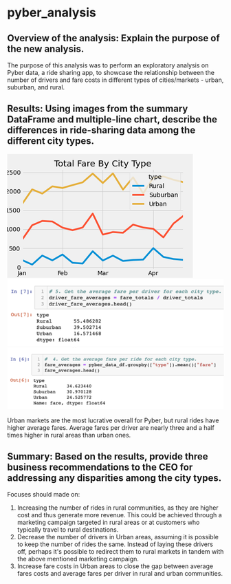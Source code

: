 # pyber_analysis
## Overview of the analysis: Explain the purpose of the new analysis.
The purpose of this analysis was to perform an exploratory analysis on Pyber data, a ride sharing app, to showcase the relationship between the number of drivers and fare costs in different types of cities/markets - urban, suburban, and rural.

## Results: Using images from the summary DataFrame and multiple-line chart, describe the differences in ride-sharing data among the different city types.
![Total_Fare_By_City_Type](Analysis/Total_Fare_By_City_Type.png)
![driver_fare_averages](Analysis/driver_fare_averages.png)
![fare_averages](Analysis/fare_averages.png)

Urban markets are the most lucrative overall for Pyber, but rural rides have higher average fares. Average fares per driver are nearly three and a half times higher in rural areas than urban ones.
## Summary: Based on the results, provide three business recommendations to the CEO for addressing any disparities among the city types.
Focuses should made on:
1. Increasing the number of rides in rural communities, as they are higher cost and thus generate more revenue. This could be achieved through a marketing campaign targeted in rural areas or at customers who typically travel to rural destinations.
2. Decrease the number of drivers in Urban areas, assuming it is possible to keep the number of rides the same. Instead of laying these drivers off, perhaps it's possible to redirect them to rural markets in tandem with the above mentioned marketing campaign.
3. Increase fare costs in Urban areas to close the gap between average fares costs and average fares per driver in rural and urban communities.
